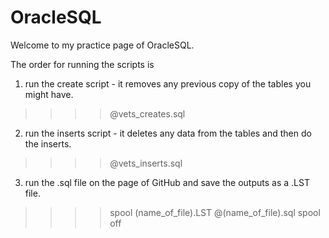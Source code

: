 # OracleSQL
Welcome to my practice page of OracleSQL. 

The order for running the scripts is

1.  run the create script - it removes any previous copy of the tables you might have.
>>>> @vets_creates.sql

2.  run the inserts script - it deletes any data from the tables and then do the inserts.
>>>> @vets_inserts.sql

3.  run the .sql file on the page of GitHub and save the outputs as a .LST file.
>>>> spool (name_of_file).LST
>>>> @(name_of_file).sql
>>>> spool off



